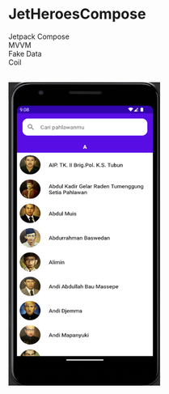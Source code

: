 # JetHeroesCompose

Jetpack Compose
<br>
MVVM
<br>
Fake Data
<br>
Coil

<br>

<img align="left" src="ss/ss.png" width="300" height="600">
